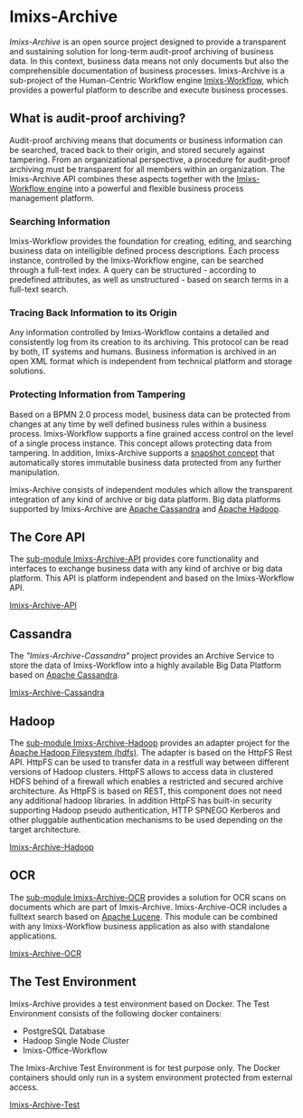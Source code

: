 # Imixs-Archive

_Imixs-Archive_ is an open source project designed to provide a transparent and sustaining solution for long-term audit-proof archiving of business data. In this context, business data means not only documents but also the comprehensible documentation of business processes.
Imixs-Archive is a sub-project of the Human-Centric Workflow engine [Imixs-Workflow](http://www.imixs.org), which provides a powerful platform to describe and execute business processes.


## What is audit-proof archiving?
Audit-proof archiving means that documents or business information can be searched, traced back to their origin, and stored securely against tampering. From an organizational perspective, a procedure for audit-proof archiving must be transparent for 
all members within an organization. The Imixs-Archive API combines these aspects together with the [Imixs-Workflow engine](http://www.imixs.org)  into a powerful and flexible business process management platform.
 
### Searching Information
Imixs-Workflow provides the foundation for creating, editing, and searching business data  on intelligible defined process descriptions. Each process instance, controlled by the Imixs-Workflow engine, can be searched through a full-text index. A query can be structured - according to predefined attributes, as well as unstructured - based on search terms in a full-text search.

### Tracing Back Information to its Origin
Any information controlled by Imixs-Workflow contains a detailed and consistently log from its creation to its archiving.  This protocol can be read by both, IT systems and humans. Business information is archived in an open XML format which is independent from technical platform and storage solutions.  
 
### Protecting Information from Tampering
Based on a BPMN 2.0 process model, business data can be protected from changes at any time by well defined business rules within a business process.
Imixs-Workflow supports a fine grained access control on the level of a single process instance. This concept allows protecting data from tampering. In addition, Imixs-Archive supports a [snapshot concept](https://github.com/imixs/imixs-archive/tree/master/imixs-archive-api) that automatically stores immutable business data protected from any further manipulation.


Imixs-Archive consists of independent modules which allow the transparent integration of any kind of archive or big data platform. 
Big data platforms supported by Imixs-Archive are [Apache Cassandra](http://cassandra.apache.org/) and [Apache Hadoop](http://hadoop.apache.org/).


## The Core API

The [sub-module Imixs-Archive-API](https://github.com/imixs/imixs-archive/tree/master/imixs-archive-api) provides core functionality and interfaces to exchange business data with any kind of archive or big data platform. This API is platform independent and based on the Imixs-Workflow API.

[Imixs-Archive-API](https://github.com/imixs/imixs-archive/tree/master/imixs-archive-api)

## Cassandra

The _"Imixs-Archive-Cassandra"_ project provides an Archive Service to store the data of Imixs-Workflow into a highly available Big Data Platform based on [Apache Cassandra](http://cassandra.apache.org/). 

[Imixs-Archive-Cassandra](https://github.com/imixs/imixs-archive/tree/master/imixs-archive-cassandra)

  
## Hadoop 

The [sub-module Imixs-Archive-Hadoop](https://github.com/imixs/imixs-archive/tree/master/imixs-archive-hadoop) provides an adapter project for the [Apache Hadoop Filesystem (hdfs)](http://hadoop.apache.org/). The adapter is based on the HttpFS Rest API. HttpFS can be used to transfer data in a restfull way between different versions of Hadoop clusters. HttpFS allows to access data in clustered HDFS behind of a firewall which enables a restricted and secured archive architecture. 
As HttpFS is based on REST, this component does not need any additional hadoop libraries. In addition HttpFS has built-in security supporting Hadoop pseudo authentication, HTTP SPNEGO Kerberos and other pluggable authentication mechanisms to be used depending on the target architecture. 

[Imixs-Archive-Hadoop](https://github.com/imixs/imixs-archive/tree/master/imixs-archive-hadoop)


## OCR

The [sub-module Imixs-Archive-OCR](https://github.com/imixs/imixs-archive/tree/master/imixs-archive-ocr) provides a solution for OCR scans on documents which are part of Imxis-Archive. Imixs-Archive-OCR includes a fulltext search based on [Apache Lucene](http://lucene.apache.org/). This module can be combined with any Imixs-Workflow business application as also with standalone applications. 

[Imixs-Archive-OCR](https://github.com/imixs/imixs-archive/tree/master/imixs-archive-ocr)


## The Test Environment

Imixs-Archive provides a test environment based on Docker. The Test Environment consists of the following docker containers:

- PostgreSQL Database
- Hadoop Single Node Cluster
- Imixs-Office-Workflow

The Imixs-Archive Test Environment is for test purpose only. The Docker containers should only run in a system environment protected from external access. 

[Imixs-Archive-Test](https://github.com/imixs/imixs-archive/tree/master/imixs-archive-test)

